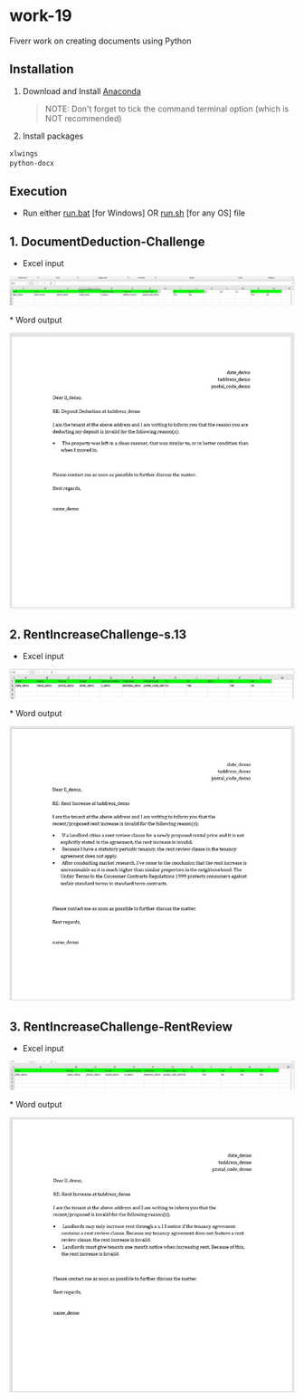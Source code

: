 # work-19
Fiverr work on creating documents using Python


## Installation
1. Download and Install [Anaconda](https://www.anaconda.com/distribution/#download-section)
	> NOTE: Don't forget to tick the command terminal option (which is NOT recommended)
2. Install packages
```markdown
xlwings
python-docx
```

## Execution
* Run either [run.bat](./coding/run.bat) [for Windows] OR [run.sh](./coding/run.sh) [for any OS] file

<div style="page-break-after: always;"></div>

## 1. DocumentDeduction-Challenge
* Excel input
<p align="center">
  <img src="output/documentdeduction_challenge_input_excel.jpg" alt="Excel input" width="" height="">
</p>
* Word output
<p align="center">
  <img src="output/documentdeduction_challenge_output_word.jpg" alt="Word output" width="" height="">
</p>

<div style="page-break-after: always;"></div>

## 2. RentIncreaseChallenge-s.13
* Excel input
<p align="center">
  <img src="output/RentIncreaseChallenge-RentReview_input_excel.jpg" alt="Excel input" width="" height="">
</p>
* Word output
<p align="center">
  <img src="output/RentIncreaseChallenge-RentReview_output_word.jpg" alt="Word output" width="" height="">
</p>

<div style="page-break-after: always;"></div>

## 3. RentIncreaseChallenge-RentReview
* Excel input
<p align="center">
  <img src="output/RentIncreaseChallenge-s.13_input_excel.jpg" alt="Excel input" width="" height="">
</p>
* Word output
<p align="center">
  <img src="output/RentIncreaseChallenge-s.13_output_word.jpg" alt="Word output" width="" height="">
</p>


